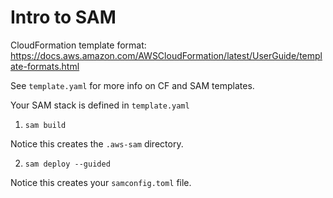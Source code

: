 # Intro to SAM

CloudFormation template format: https://docs.aws.amazon.com/AWSCloudFormation/latest/UserGuide/template-formats.html

See `template.yaml` for more info on CF and SAM templates.

Your SAM stack is defined in `template.yaml`

1. `sam build`

Notice this creates the `.aws-sam` directory.

2. `sam deploy --guided`

Notice this creates your `samconfig.toml` file.
